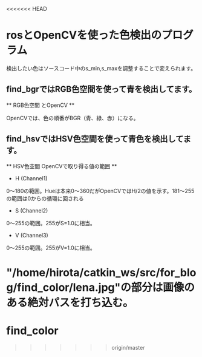 <<<<<<< HEAD
# rosとOpenCVを使った色検出のプログラム

検出したい色はソースコード中のs_min,s_maxを調整することで変えられます。

## find_bgrではRGB色空間を使って青を検出してます。

** RGB色空間 とOpenCV **

  OpenCVでは、色の順番がBGR（青、緑、赤）になる。

## find_hsvではHSV色空間を使って青色を検出してます。

** HSV色空間 OpenCVで取り得る値の範囲 **

- H (Channel1)

 0～180の範囲。Hueは本来0～360だがOpenCVではH/2の値を示す。181～255の範囲は0からの循環に回される
- S (Channel2)

 0～255の範囲。255がS=1.0に相当。
- V (Channel3)

 0～255の範囲。255がV=1.0に相当。

"/home/hirota/catkin_ws/src/for_blog/find_color/lena.jpg"の部分は画像のある絶対パスを打ち込む。
=======
# find_color
>>>>>>> origin/master
